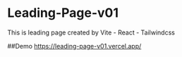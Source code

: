 # Leading-Page-v01
This is leading page created by Vite - React - Tailwindcss

##Demo
https://leading-page-v01.vercel.app/
